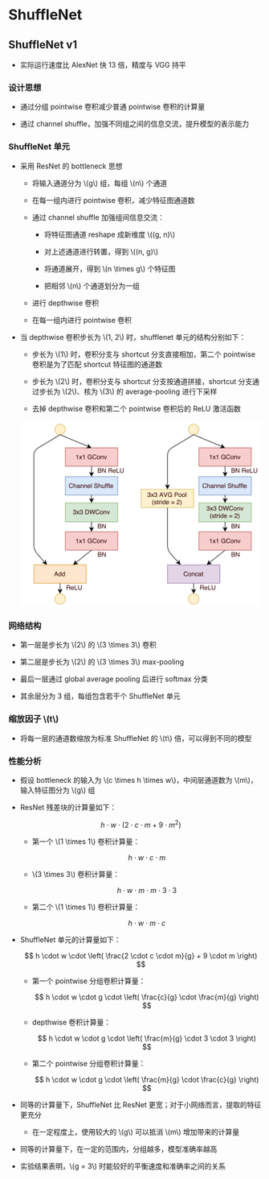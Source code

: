 <script type="text/javascript" src="http://cdn.mathjax.org/mathjax/latest/MathJax.js?config=default"></script>

# ShuffleNet

## ShuffleNet v1

- 实际运行速度比 AlexNet 快 13 倍，精度与 VGG 持平

### 设计思想

- 通过分组 pointwise 卷积减少普通 pointwise 卷积的计算量

- 通过 channel shuffle，加强不同组之间的信息交流，提升模型的表示能力

### ShuffleNet 单元

- 采用 ResNet 的 bottleneck 思想

	- 将输入通道分为 \\(g\\) 组，每组 \\(n\\) 个通道

	- 在每一组内进行 pointwise 卷积，减少特征图通道数

	- 通过 channel shuffle 加强组间信息交流：

		- 将特征图通道 reshape 成新维度 \\((g, n)\\)

		- 对上述通道进行转置，得到 \\((n, g)\\)

		- 将通道展开，得到 \\(n \times g\\) 个特征图

		- 把相邻 \\(n\\) 个通道划分为一组

	- 进行 depthwise 卷积

	- 在每一组内进行 pointwise 卷积

- 当 depthwise 卷积步长为 \\(1, 2\\) 时，shufflenet 单元的结构分别如下：

	- 步长为 \\(1\\) 时，卷积分支与 shortcut 分支直接相加，第二个 pointwise 卷积是为了匹配 shortcut 特征图的通道数

	- 步长为 \\(2\\) 时，卷积分支与 shortcut 分支按通道拼接，shortcut 分支通过步长为 \\(2\\)、核为 \\(3\\) 的 average-pooling 进行下采样

	- 去掉 depthwise 卷积和第二个 pointwise 卷积后的 ReLU 激活函数

	![img](images/shufflenet_v1.png)

### 网络结构

- 第一层是步长为 \\(2\\) 的 \\(3 \times 3\\) 卷积

- 第二层是步长为 \\(2\\) 的 \\(3 \times 3\\)  max-pooling

- 最后一层通过 global average pooling 后进行 softmax 分类

- 其余层分为 3 组，每组包含若干个 ShuffleNet 单元

### 缩放因子 \\(t\\)

- 将每一层的通道数缩放为标准 ShuffleNet 的 \\(t\\) 倍，可以得到不同的模型

### 性能分析

- 假设 bottleneck 的输入为 \\(c \times h \times w\\)，中间层通道数为 \\(m\\)，输入特征图分为 \\(g\\) 组

- ResNet 残差块的计算量如下：

	$$ h \cdot w \cdot \left( 2 \cdot c \cdot m + 9 \cdot m^{2} \right) $$

	- 第一个 \\(1 \times 1\\) 卷积计算量：

		$$ h \cdot w \cdot c \cdot m $$

	- \\(3 \times 3\\) 卷积计算量：

		$$ h \cdot w \cdot m \cdot m \cdot 3 \cdot 3 $$

	- 第二个 \\(1 \times 1\\) 卷积计算量：

		$$ h \cdot w \cdot m \cdot c $$

- ShuffleNet 单元的计算量如下：

	$$ h \cdot w \cdot \left( \frac{2 \cdot c \cdot m}{g} + 9 \cdot m \right) $$

	- 第一个 pointwise 分组卷积计算量：

		$$ h \cdot w \cdot g \cdot \left( \frac{c}{g} \cdot \frac{m}{g} \right) $$

	- depthwise 卷积计算量：

		$$ h \cdot w \cdot g \cdot \left( \frac{m}{g} \cdot 3 \cdot 3 \right) $$

	- 第二个 pointwise 分组卷积计算量：

		$$ h \cdot w \cdot g \cdot \left( \frac{m}{g} \cdot \frac{c}{g} \right) $$

- 同等的计算量下，ShuffleNet 比 ResNet 更宽；对于小网络而言，提取的特征更充分

	- 在一定程度上，使用较大的 \\(g\\) 可以抵消 \\(m\\) 增加带来的计算量

- 同等的计算量下，在一定的范围内，分组越多，模型准确率越高

- 实验结果表明，\\(g = 3\\) 时能较好的平衡速度和准确率之间的关系